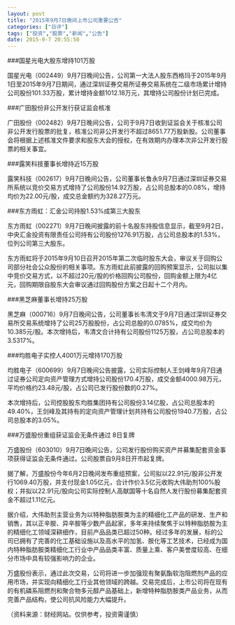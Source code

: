 ```yaml
---
layout: post
title: "2015年9月7日晚间上市公司重要公告"
categories: ["日评"]
tags: ["投资","股票","新闻","公告"]
date: 2015-9-7 20:55:50
---
```

###国星光电大股东增持101万股

国星光电（002449）9月7日晚间公告，公司第一大法人股东西格玛于2015年9月1日至2015年9月7日期间，通过深圳证券交易所证券交易系统在二级市场累计增持公司股份101.33万股，累计增持金额1012.18万元，其增持公司股份计划已完成。

###广田股份非公开发行获证监会核准

广田股份（002482）9月7日晚间公告，公司于9月7日收到证监会关于核准公司非公开发行股票的批复，核准公司非公开发行不超过8651.77万股新股。公司董事会将根据上述核准文件要求和股东大会的授权，在有效期内办理本次非公开发行股票的相关事宜。

###露笑科技董事长增持近15万股

露笑科技（002617）9月7日晚间公告，公司董事长鲁永9月7日通过深圳证券交易所系统以竞价交易方式增持了公司股份14.92万股，占公司总股本的0.08%，增持均价为22.00元/股，成交总金额约为328.27万元。

###东方雨虹：汇金公司持股1.53%成第三大股东

东方雨虹（002271）9月7日晚间披露的前十名股东持股信息显示，截至9月2日，中央汇金投资有限责任公司持有公司股份1276.91万股，占公司总股本的1.53%，位列公司第三大股东。

东方雨虹将于2015年9月10日召开2015年第二次临时股东大会，审议关于回购公司部分社会公众股份的相关事项。东方雨虹此前披露的回购预案显示，公司拟以集中竞价交易方式，以不超过20元/股的价格回购公司股份，回购金额上限为4亿元，回购期限自股东大会审议通过回购股份方案之日起十二个月内。

###黑芝麻董事长增持25万股

黑芝麻（000716）9月7日晚间公告，公司董事长韦清文于9月7日通过深圳证券交易所交易系统增持了公司25万股股份，占公司总股的0.0785%，成交均价为10.385元/股。本次增持后，韦清文合计持有公司股份1125万股，占公司总股本的3.5317%。

###均胜电子实控人4001万元增持170万股

均胜电子（600699）9月7日晚间公告披露，公司实际控制人王剑峰年9月7日通过证券公司定向资产管理方式增持公司股份170.4万股，成交金额4000.98万元，平均价格约23.48元/股，占公司已发行股份数的0.27%。

本次增持后，公司控股股东均胜集团持有公司股份3.14亿股，占公司总股本的49.40%，王剑峰及其持有的定向资产管理计划共持有公司股份1940.7万股，占公司总股本的3.05%。

###万盛股份重组获证监会无条件通过 8日复牌

万盛股份（603010）9月7日晚间公告，公司发行股份购买资产并募集配套资金事项获得证监会无条件通过。公司股票自9月8日开市起复牌。

据了解，万盛股份今年6月2日晚间发布重组预案，公司拟以22.91元/股非公开发行1069.40万股，并支付现金1.05亿元，合计作价3.5亿元收购大伟助剂100%股权；并拟以22.91元/股向公司实际控制人高献国等十名自然人发行股份募集配套资金不超过1.11亿元。　　

据介绍，大伟助剂主营业务为以特种脂肪胺类为主的精细化工产品的研发、生产和销售，其以正辛胺、异辛胺等少数产品起家，多年来持续聚焦于以特种脂肪胺为主的精细化工领域深耕细作，目前产品品类已超过50种。经过多年的发展，标的公司已拥有了完善的化工基础设施以及高水平的加氢、胺化等工艺技术，已经成为国内特种脂肪胺类精细化工行业中产品品类丰富、质量上乘、客户美誉度较高、在细分市场中具有较强影响力的企业。

万盛股份表示，通过此次交易，公司将进一步加强现有聚氨酯软泡阻燃剂产品的应用市场，并实现向精细化工行业其他领域的跨越。交易完成后，上市公司将在现有的有机磷系阻燃剂和聚合物多元醇产品基础上，新增特种脂肪胺类产品业务，从而完善产品结构，使公司抗风险能力大幅提升。

（资料来源：财经网站。仅供参考，投资需谨慎）
